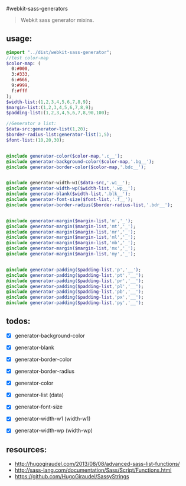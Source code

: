 #webkit-sass-generators
> Webkit sass generator mixins.

## usage:
```sass
@import "../dist/webkit-sass-generator";
//test color-map
$color-map: (
  0:#000,
  3:#333,
  6:#666,
  9:#999,
  f:#fff
);
$width-list:(1,2,3,4,5,6,7,8,9);
$margin-list:(1,2,3,4,5,6,7,8,9);
$padding-list:(1,2,3,4,5,6,7,8,90,100);

//Generator a list:
$data-src:generator-list(1,20);
$border-radius-list:generator-list(1,5);
$font-list:(10,20,30);


@include generator-color($color-map,'.c__');
@include generator-background-color($color-map,'.bg__');
@include generator-border-color($color-map,'.bdc__');


@include generator-width-w1($data-src,'.w1__');
@include generator-width-wp($width-list,'.wp__');
@include generator-blank($width-list,'.blk__');
@include generator-font-size($font-list,'.f__');
@include generator-border-radius($border-radius-list,'.bdr__');


@include generator-margin($margin-list,'m','_');
@include generator-margin($margin-list,'mt','_');
@include generator-margin($margin-list,'mr','_');
@include generator-margin($margin-list,'ml','_');
@include generator-margin($margin-list,'mb','_');
@include generator-margin($margin-list,'mx','_');
@include generator-margin($margin-list,'my','_');


@include generator-padding($padding-list,'p','__');
@include generator-padding($padding-list,'pt','__');
@include generator-padding($padding-list,'pr','__');
@include generator-padding($padding-list,'pl','__');
@include generator-padding($padding-list,'pb','__');
@include generator-padding($padding-list,'px','__');
@include generator-padding($padding-list,'py','__');


```

## todos:
- [x] generator-background-color
- [x] generator-blank
- [x] generator-border-color
- [x] generator-border-radius
- [x] generator-color
- [x] generator-list (data)
- [x] generator-font-size
- [x] generator-width-w1 (width-w1)
- [x] generator-width-wp (width-wp)


## resources:
+ http://hugogiraudel.com/2013/08/08/advanced-sass-list-functions/
+ http://sass-lang.com/documentation/Sass/Script/Functions.html
+ https://github.com/HugoGiraudel/SassyStrings
